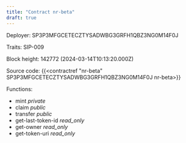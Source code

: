 ```yaml
---
title: "Contract nr-beta"
draft: true
---
```

Deployer: SP3P3MFGCETECZTYSADWBG3GRFH1QBZ3NG0M14F0J

Traits:
SIP-009 



Block height: 142772 (2024-03-14T10:13:20.000Z)

Source code: {{<contractref "nr-beta" SP3P3MFGCETECZTYSADWBG3GRFH1QBZ3NG0M14F0J nr-beta>}}

Functions:

* mint _private_
* claim _public_
* transfer _public_
* get-last-token-id _read_only_
* get-owner _read_only_
* get-token-uri _read_only_

